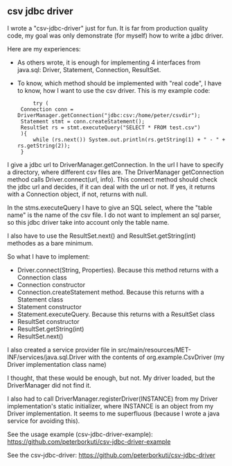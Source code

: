 ## csv jdbc driver

I wrote a "csv-jdbc-driver" just for fun. It is far from production quality code, my goal was only demonstrate (for myself) how to write a jdbc driver.

Here are my experiences:
* As others wrote, it is enough for implementing 4 interfaces from java.sql: Driver, Statement, Connection, ResultSet.
* To know, which method should be implemented with "real code", I have to know, how I want to use the csv driver. This is my example code:

           try (
       Connection conn = DriverManager.getConnection("jdbc:csv:/home/peter/csvdir");
       Statement stmt = conn.createStatement();
       ResultSet rs = stmt.executeQuery("SELECT * FROM test.csv")
       ){
           while (rs.next()) System.out.println(rs.getString(1) + " - " + rs.getString(2));
       }

I give a jdbc url to DriverManager.getConnection. In the url I have to specify a directory, where different csv files are. The DriverManager getConnection method calls Driver.connect(url, info). This connect method should check the jdbc url and decides, if it can deal with the url or not. If yes, it returns with a Connection object, if not, returns with null.

In the stms.executeQuery I have to give an SQL select, where the "table name" is the name of the csv file.
I do not want to implement an sql parser, so this jdbc driver take into account only the table name.

I also have to use the ResultSet.next() and ResultSet.getString(int) methodes as a bare minimum.

So what I have to implement:
* Driver.connect(String, Properties). Because this method returns with a Connection class
* Connection constructor
* Connection.createStatement method. Because this returns with a Statement class
* Statement constructor
* Statement.executeQuery. Because this returns with a ResultSet class
* ResultSet constructor
* ResultSet.getString(int)
* ResultSet.next()

I also created a service provider file in src/main/resources/MET-INF/services/java.sql.Driver with the contents of org.example.CsvDriver (my Driver implementation class name)

I thought, that these would be enough, but not. My driver loaded, but the DriverManager did not find it.

I also had to call DriverManager.registerDriver(INSTANCE) from my Driver implementation's static initializer, where INSTANCE is an object from my Driver implementation. It seems to me superfluous (because I wrote a java service for avoiding this).

See the usage example (csv-jdbc-driver-example):
https://github.com/peterborkuti/csv-jdbc-driver-example

See the csv-jdbc-driver:
https://github.com/peterborkuti/csv-jdbc-driver
